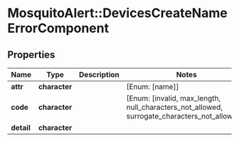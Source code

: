 # MosquitoAlert::DevicesCreateNameErrorComponent


## Properties
Name | Type | Description | Notes
------------ | ------------- | ------------- | -------------
**attr** | **character** |  | [Enum: [name]] 
**code** | **character** |  | [Enum: [invalid, max_length, null_characters_not_allowed, surrogate_characters_not_allowed]] 
**detail** | **character** |  | 


